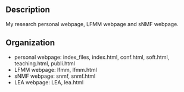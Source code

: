 Description
-----------

My research personal webpage, LFMM webpage and sNMF webpage.

Organization
------------
* personal webpage: index\_files, index.html, conf.html, 
		    soft.html, teaching.html, publi.html
* LFMM webpage: lfmm, lfmm.html
* sNMF webpage: snmf, snmf.html
* LEA webpage: LEA, lea.html
